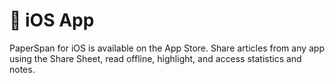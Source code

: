 # 📱 iOS App

PaperSpan for iOS is available on the App Store. Share articles from any app using the Share Sheet, read offline, highlight, and access statistics and notes.
